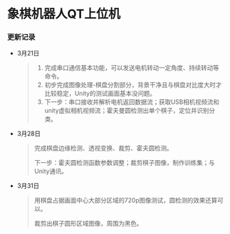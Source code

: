 # 象棋机器人QT上位机



### 更新记录

* 3月21日

  > 1. 完成串口通信基本功能，可以发送电机转动一定角度、持续转动等命令。
  > 2. 初步完成图像处理-棋盘分割部分，背景干净且与棋盘对比度大时才比较稳定，Unity的测试画面基本没问题。
  > 3. 下一步：串口接收并解析电机返回数据流；获取USB相机视频流和unity虚拟相机视频流；霍夫曼圆检测出单个棋子，定位并识别分类。

* 3月28日

  > 完成棋盘边缘检测、透视变换、裁剪、霍夫圆检测。
  >
  > 下一步：霍夫圆检测函数参数调整；裁剪棋子图像，制作训练集；与Unity通讯。

* 3月31日

  > 用棋盘占据画面中心大部分区域的720p图像测试，圆检测的效果还算可以。
  >
  > 裁剪出棋子圆形区域图像，周围为黑色。